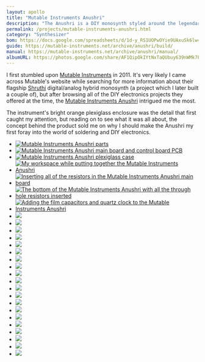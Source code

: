 ```yaml
---
layout: apollo
title: "Mutable Instruments Anushri"
description: "The Anushri is a DIY monosynth styled around the legendary Roland SH-101 synthesizer. It includes a built-in sequencer, simple drum machine circuits, and was quite a fun straight-forward project to build."
permalink: /projects/mutable-instruments-anushri.html
category: "Synthesizer"
bom: https://docs.google.com/spreadsheets/d/1d-y_RS1UOPwOYie9UAxuSk6lw4EMsUKHqyzrb82ioHI/pub?output=html
guide: https://mutable-instruments.net/archive/anushri/build/
manual: https://mutable-instruments.net/archive/anushri/manual/
albumURL: https://photos.google.com/share/AF1QipOkIYtNxTaQUbuy639nWMk7L-hH2424KdNLAbdWo2zfrXucrY45TfUDQSfa3pLcMw?key=RVJpcHRaSHlhUkNFZVBsNy0zbmNzam5ORkZfcG93
---
```


I first stumbled upon [Mutable Instruments](https://mutable-instruments.net/) in 2011. It's very likely I came across Mutable's website while searching for more information about their flagship [Shruthi](https://mutable-instruments.net/archive/shruthi/manual/) digital/analog hybrid monosynth (a project which I later built a couple of), but after browsing all of the DIY electronics projects they offered at the time, the [Mutable Instruments Anushri](https://mutable-instruments.net/archive/anushri/manual/) intrigued me the most.

The instrument's bright orange plexiglass enclosure was the detail that first caught my attention, but reading on to see what it was all about, the concept behind the product sold me on why I should make the Anushri my first foray into the world of soldering and DIY electronics.  

<ul class="pictures">
  <li>
    <a href="https://dmschulman.com/projects/img/anushri/mutable-instruments-anushri-build-1.jpg" title="Mutable Instruments Anushri parts" target="_blank">
      <img src="https://dmschulman.com/projects/img/anushri/mutable-instruments-anushri-build-1.jpg" alt="Mutable Instruments Anushri parts">
    </a>
  </li>
  <li>
    <a href="https://dmschulman.com/projects/img/anushri/mutable-instruments-anushri-build-2.jpg" title="Mutable Instruments Anushri main board and control board PCB" target="_blank">
      <img src="https://dmschulman.com/projects/img/anushri/mutable-instruments-anushri-build-2.jpg" alt="Mutable Instruments Anushri main board and control board PCB">
    </a>
  </li>
  <li>
    <a href="https://dmschulman.com/projects/img/anushri/mutable-instruments-anushri-build-3.jpg" title="Mutable Instruments Anushri plexiglass case" target="_blank">
      <img src="https://dmschulman.com/projects/img/anushri/mutable-instruments-anushri-build-3.jpg" alt="Mutable Instruments Anushri plexiglass case">
    </a>
  </li>
  <li>
    <a href="https://dmschulman.com/projects/img/anushri/mutable-instruments-anushri-build-4.jpg" title="My workspace while putting together the Mutable Instruments Anushri" target="_blank">
      <img src="https://dmschulman.com/projects/img/anushri/mutable-instruments-anushri-build-4.jpg" alt="My workspace while putting together the Mutable Instruments Anushri">
    </a>
  </li>
  <li>
    <a href="https://dmschulman.com/projects/img/anushri/mutable-instruments-anushri-build-5.jpg" title="Inserting all of the resistors in the Mutable Instruments Anushri main board" target="_blank">
      <img src="https://dmschulman.com/projects/img/anushri/mutable-instruments-anushri-build-5.jpg" alt="Inserting all of the resistors in the Mutable Instruments Anushri main board">
    </a>
  </li>
  <li>
    <a href="https://dmschulman.com/projects/img/anushri/mutable-instruments-anushri-build-6.jpg" title="The bottom of the Mutable Instruments Anushri with all the through hole resistors inserted" target="_blank">
      <img src="https://dmschulman.com/projects/img/anushri/mutable-instruments-anushri-build-6.jpg" alt="The bottom of the Mutable Instruments Anushri with all the through hole resistors inserted">
    </a>
  </li>
  <li>
    <a href="https://dmschulman.com/projects/img/anushri/mutable-instruments-anushri-build-7.jpg" title="Adding the film capacitors and quartz clock to the Mutable Instruments Anushri" target="_blank">
      <img src="https://dmschulman.com/projects/img/anushri/mutable-instruments-anushri-build-7.jpg" alt="Adding the film capacitors and quartz clock to the Mutable Instruments Anushri">
    </a>
  </li>
<li><a href="" title="" target="_blank"><img src="https://dmschulman.com/projects/img/anushri/mutable-instruments-anushri-build-8.jpg"></a></li>
<li><a href="" title="" target="_blank"><img src="https://dmschulman.com/projects/img/anushri/mutable-instruments-anushri-build-9.jpg"></a></li>
<li><a href="" title="" target="_blank"><img src="https://dmschulman.com/projects/img/anushri/mutable-instruments-anushri-build-10.jpg"></a></li>
<li><a href="" title="" target="_blank"><img src="https://dmschulman.com/projects/img/anushri/mutable-instruments-anushri-build-11.jpg"></a></li>
<li><a href="" title="" target="_blank"><img src="https://dmschulman.com/projects/img/anushri/mutable-instruments-anushri-build-12.jpg"></a></li>
<li><a href="" title="" target="_blank"><img src="https://dmschulman.com/projects/img/anushri/mutable-instruments-anushri-build-13.jpg"></a></li>
<li><a href="" title="" target="_blank"><img src="https://dmschulman.com/projects/img/anushri/mutable-instruments-anushri-build-14.jpg"></a></li>
<li><a href="" title="" target="_blank"><img src="https://dmschulman.com/projects/img/anushri/mutable-instruments-anushri-build-15.jpg"></a></li>
<li><a href="" title="" target="_blank"><img src="https://dmschulman.com/projects/img/anushri/mutable-instruments-anushri-build-16.jpg"></a></li>
<li><a href="" title="" target="_blank"><img src="https://dmschulman.com/projects/img/anushri/mutable-instruments-anushri-build-17.jpg"></a></li>
<li><a href="" title="" target="_blank"><img src="https://dmschulman.com/projects/img/anushri/mutable-instruments-anushri-build-18.jpg"></a></li>
<li><a href="" title="" target="_blank"><img src="https://dmschulman.com/projects/img/anushri/mutable-instruments-anushri-build-19.jpg"></a></li>
<li><a href="" title="" target="_blank"><img src="https://dmschulman.com/projects/img/anushri/mutable-instruments-anushri-build-20.jpg"></a></li>
<li><a href="" title="" target="_blank"><img src="https://dmschulman.com/projects/img/anushri/mutable-instruments-anushri-build-21.jpg"></a></li>
<li><a href="" title="" target="_blank"><img src="https://dmschulman.com/projects/img/anushri/mutable-instruments-anushri-build-22.jpg"></a></li>
<li><a href="" title="" target="_blank"><img src="https://dmschulman.com/projects/img/anushri/mutable-instruments-anushri-build-23.jpg"></a></li>
<li><a href="" title="" target="_blank"><img src="https://dmschulman.com/projects/img/anushri/mutable-instruments-anushri-build-24.jpg"></a></li>
<li><a href="" title="" target="_blank"><img src="https://dmschulman.com/projects/img/anushri/mutable-instruments-anushri-build-25.jpg"></a></li>
<li><a href="" title="" target="_blank"><img src="https://dmschulman.com/projects/img/anushri/mutable-instruments-anushri-build-26.jpg"></a></li>
<li><a href="" title="" target="_blank"><img src="https://dmschulman.com/projects/img/anushri/mutable-instruments-anushri-build-27.jpg"></a></li>
</ul>

